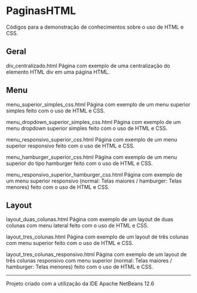 # PaginasHTML

Códigos para a demonstração de conhecimentos sobre o uso de HTML e CSS.


Geral
-----

div_centralizado.html
Página com exemplo de uma centralização do elemento HTML div em uma página HTML.

Menu
----

menu_superior_simples_css.html
Página com exemplo de um menu superior simples feito com o uso de HTML e CSS.

menu_dropdown_superior_simples_css.html
Página com exemplo de um menu dropdown superior simples feito com o uso de HTML e CSS.

menu_responsivo_superior_css.html
Página com exemplo de um menu superior responsivo feito com o uso de HTML e CSS.

menu_hamburger_superior_css.html
Página com exemplo de um menu superior do tipo hamburger feito com o uso de HTML e CSS.

menu_responsivo_superior_hamburger_css.html
Página com exemplo de um menu superior responsivo (normal: Telas maiores / hamburger: Telas menores) feito com o uso de HTML e CSS.

Layout
------

layout_duas_colunas.html
Página com exemplo de um layout de duas colunas com menu lateral feito com o uso de HTML e CSS.

layout_tres_colunas.html
Página com exemplo de um layout de três colunas com menu superior feito com o uso de HTML e CSS.

layout_tres_colunas_responsivo.html
Página com exemplo de um layout de três colunas responsivo com menu superior (normal: Telas maiores / hamburger: Telas menores) feito com o uso de HTML e CSS.

-----------------------------------------------------------
Projeto criado com a utilização da IDE Apache NetBeans 12.6

